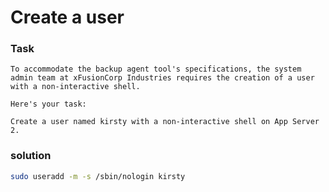 # Create a user 

### Task

```
To accommodate the backup agent tool's specifications, the system admin team at xFusionCorp Industries requires the creation of a user with a non-interactive shell. 

Here's your task:

Create a user named kirsty with a non-interactive shell on App Server 2.
```


### solution

```bash
sudo useradd -m -s /sbin/nologin kirsty
```